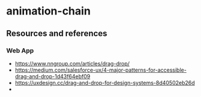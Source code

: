 # animation-chain

## Resources and references

### Web App
- https://www.nngroup.com/articles/drag-drop/
- https://medium.com/salesforce-ux/4-major-patterns-for-accessible-drag-and-drop-1d43f64ebf09
- https://uxdesign.cc/drag-and-drop-for-design-systems-8d40502eb26d
- 
